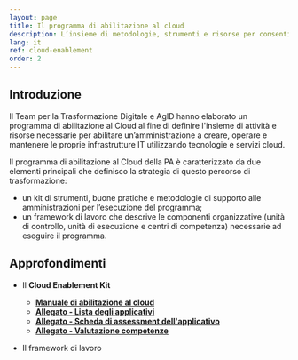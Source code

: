 ```yaml
---
layout: page
title: Il programma di abilitazione al cloud
description: L’insieme di metodologie, strumenti e risorse per consentire alle amministrazioni di trasformare i propri servizi utilizznado le tecnologie di cloud computing.
lang: it
ref: cloud-enablement
order: 2
---
```


## Introduzione

Il Team per la Trasformazione Digitale e AgID hanno elaborato un programma di
abilitazione al Cloud al fine di definire l'insieme di attività e risorse necessarie
per abilitare un’amministrazione a creare, operare e mantenere le proprie infrastrutture IT 
utilizzando tecnologie e servizi cloud.

Il programma di abilitazione al Cloud della PA è caratterizzato da due elementi 
principali che definisco la strategia di questo percorso di trasformazione:

- un kit di strumenti, buone pratiche e metodologie di supporto alle
  amministrazioni per l’esecuzione del programma;
- un framework di lavoro che descrive le componenti organizzative (unità di
  controllo, unità di esecuzione e centri di competenza)  necessarie ad
  eseguire il programma.

## Approfondimenti

- Il **Cloud Enablement Kit**
  * [**Manuale di abilitazione al cloud**](https://docs-italia-staging.teamdigitale.it/citta-metropolitana-amba-raba/test-cloud-enable-program/cloud-enable-program-docs/it/master/index.html)
  * [**Allegato - Lista degli applicativi**](https://drive.google.com/open?id=1iVswHZ22zanOSxFoQ8lSW8B1Enx9mg9gQAPVhayerNs)
  * [**Allegato - Scheda di assessment dell'applicativo**](https://drive.google.com/open?id=1P8lcsCxEXKYk7oZVoHrS6rhNmqdPz4bHfzmsmWq4akQ)
  * [**Allegato - Valutazione competenze**](https://drive.google.com/open?id=1_5aEEDg4TGDEJB8EM5ZQqb6XgGtCxISLRFa_-l2BscU)


- Il framework di lavoro 


